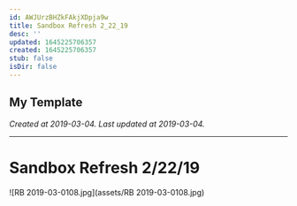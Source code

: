 ```yaml
---
id: AWJUrzBHZkFAkjXDpja9w
title: Sandbox Refresh 2_22_19
desc: ''
updated: 1645225706357
created: 1645225706357
stub: false
isDir: false
---
```

My Template
---

_Created at 2019-03-04._
_Last updated at 2019-03-04._




---

# Sandbox Refresh 2/22/19


![RB 2019-03-0108.jpg](assets/RB 2019-03-0108.jpg)

